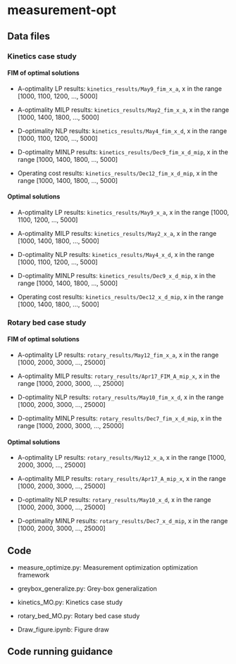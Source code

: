 # measurement-opt

## Data files 

### Kinetics case study 

#### FIM of optimal solutions

- A-optimality LP results: `kinetics_results/May9_fim_x_a`, x in the range [1000, 1100, 1200, ..., 5000]

- A-optimality MILP results: `kinetics_results/May2_fim_x_a`, x in the range [1000, 1400, 1800, ..., 5000]

- D-optimality NLP results: `kinetics_results/May4_fim_x_d`, x in the range [1000, 1100, 1200, ..., 5000]

- D-optimality MINLP results: `kinetics_results/Dec9_fim_x_d_mip`, x in the range [1000, 1400, 1800, ..., 5000]

- Operating cost results: `kinetics_results/Dec12_fim_x_d_mip`, x in the range [1000, 1400, 1800, ..., 5000]

#### Optimal solutions

- A-optimality LP results: `kinetics_results/May9_x_a`, x in the range [1000, 1100, 1200, ..., 5000]

- A-optimality MILP results: `kinetics_results/May2_x_a`, x in the range [1000, 1400, 1800, ..., 5000]

- D-optimality NLP results: `kinetics_results/May4_x_d`, x in the range [1000, 1100, 1200, ..., 5000]

- D-optimality MINLP results: `kinetics_results/Dec9_x_d_mip`, x in the range [1000, 1400, 1800, ..., 5000]

- Operating cost results: `kinetics_results/Dec12_x_d_mip`, x in the range [1000, 1400, 1800, ..., 5000]

### Rotary bed case study 

#### FIM of optimal solutions

- A-optimality LP results: `rotary_results/May12_fim_x_a`, x in the range [1000, 2000, 3000, ..., 25000]

- A-optimality MILP results: `rotary_results/Apr17_FIM_A_mip_x`, x in the range [1000, 2000, 3000, ..., 25000]

- D-optimality NLP results: `rotary_results/May10_fim_x_d`, x in the range [1000, 2000, 3000, ..., 25000]

- D-optimality MINLP results: `rotary_results/Dec7_fim_x_d_mip`, x in the range [1000, 2000, 3000, ..., 25000]

#### Optimal solutions

- A-optimality LP results: `rotary_results/May12_x_a`, x in the range [1000, 2000, 3000, ..., 25000]

- A-optimality MILP results: `rotary_results/Apr17_A_mip_x`, x in the range [1000, 2000, 3000, ..., 25000]

- D-optimality NLP results: `rotary_results/May10_x_d`, x in the range [1000, 2000, 3000, ..., 25000]

- D-optimality MINLP results: `rotary_results/Dec7_x_d_mip`, x in the range [1000, 2000, 3000, ..., 25000]

## Code 

- measure_optimize.py: Measurement optimization optimization framework

- greybox_generalize.py: Grey-box generalization 

- kinetics_MO.py: Kinetics case study

- rotary_bed_MO.py: Rotary bed case study

- Draw_figure.ipynb: Figure draw 

## Code running guidance 

## 
